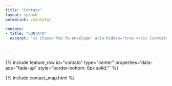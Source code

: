 ```yaml
---
title: "Contato"
layout: splash
permalink: /contato/

contato:
- title: "CONTATO"
  excerpt: "<i class='fas fa-envelope' aria-hidden='true'></i> [contato@nortanprojetos.com](mailto:contato@nortanprojetos.com)<br><i class='fab fa-whatsapp' aria-hidden='true'></i> [(82) 998220-1872](https://wa.me/55829982201872)<br>Av. Comendador Gustavo Paiva, Sala 28, Mezanino, Norcon Empresarial, 2789, Mangabeiras, Maceió, Alagoas, 57037-532"
  
  
---
```


{% include feature_row id="contato" type="center" properties='data-aos="fade-up" style="border-bottom: 0px solid;"' %}

{% include contact_map.html %}